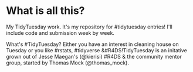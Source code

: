 # What is all this?
My TidyTuesday work. It's my repository for #tidytuesday entries! I'll include code and submission week by week.

What's #TidyTuesday?
Either you have an interest in cleaning house on Tuesday or you like #rstats, #tidyverse &#R4DS!TidyTuesday is an initative grown out of Jesse Maegan's (@kierisi) #R4DS & the community mentor group, started by Thomas Mock (@thomas_mock). 

